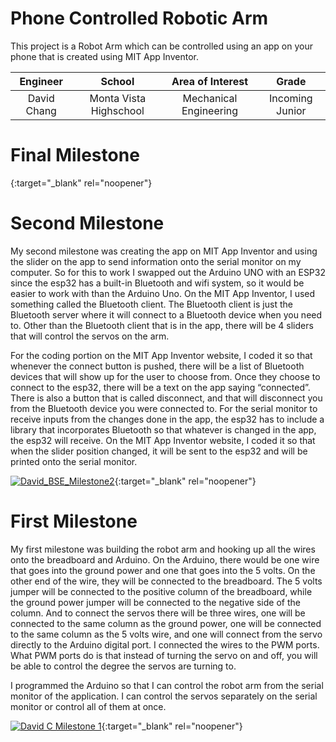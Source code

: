 ﻿# Phone Controlled Robotic Arm
This project is a Robot Arm which can be controlled using an app on your phone that is created using MIT App Inventor. 

| **Engineer** | **School** | **Area of Interest** | **Grade** |
|:--:|:--:|:--:|:--:|
| David Chang | Monta Vista Highschool | Mechanical Engineering | Incoming Junior

  
# Final Milestone
{:target="_blank" rel="noopener"}

# Second Milestone

My second milestone was creating the app on MIT App Inventor and using the slider on the app to send information onto the serial monitor on my computer.  So for this to work I swapped out the Arduino UNO with an ESP32 since the esp32 has a built-in Bluetooth and wifi system, so it would be easier to work with than the Arduino Uno. On the MIT App Inventor, I used something called the Bluetooth client. The Bluetooth client is just the Bluetooth server where it will connect to a Bluetooth device when you need to. Other than the Bluetooth client that is in the app, there will be 4 sliders that will control the servos on the arm. 

For the coding portion on the MIT App Inventor website, I coded it so that whenever the connect button is pushed, there will be a list of Bluetooth devices that will show up for the user to choose from. Once they choose to connect to the esp32, there will be a text on the app saying “connected”. There is also a button that is called disconnect, and that will disconnect you from the Bluetooth device you were connected to. For the serial monitor to receive inputs from the changes done in the app, the esp32 has to include a library that incorporates Bluetooth so that whatever is changed in the app, the esp32 will receive. On the MIT App Inventor website, I coded it so that when the slider position changed, it will be sent to the esp32 and will be printed onto the serial monitor.


[![David_BSE_Milestone2](https://res.cloudinary.com/marcomontalbano/image/upload/v1624650147/video_to_markdown/images/youtube--tUri4dxDE9c-c05b58ac6eb4c4700831b2b3070cd403.jpg)](https://www.youtube.com/watch?v=tUri4dxDE9c "David_BSE_Milestone2"){:target="_blank" rel="noopener"}
# First Milestone

My first milestone was building the robot arm and hooking up all the wires onto the breadboard and Arduino. On the Arduino, there would be one wire that goes into the ground power and one that goes into the 5 volts. On the other end of the wire, they will be connected to the breadboard. The 5 volts jumper will be connected to the positive column of the breadboard, while the ground power jumper will be connected to the negative side of the column. And to connect the servos there will be three wires, one will be connected to the same column as the ground power, one will be connected to the same column as the 5 volts wire, and one will connect from the servo directly to the Arduino digital port. I connected the wires to the PWM ports. What PWM ports do is that instead of turning the servo on and off, you will be able to control the degree the servos are turning to. 

I programmed the Arduino so that I can control the robot arm from the serial monitor of the application. I can control the servos separately on the serial monitor or control all of them at once.

[![David C Milestone 1](https://res.cloudinary.com/marcomontalbano/image/upload/v1624425325/video_to_markdown/images/youtube--ndd1jRbl1JI-c05b58ac6eb4c4700831b2b3070cd403.jpg)](https://www.youtube.com/watch?v=ndd1jRbl1JI "David C Milestone 1"){:target="_blank" rel="noopener"}

